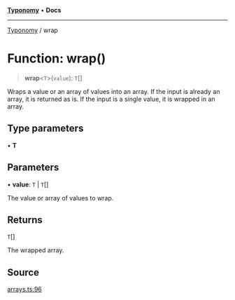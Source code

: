 [**Typonomy**](../README.md) • **Docs**

***

[Typonomy](../globals.md) / wrap

# Function: wrap()

> **wrap**\<`T`\>(`value`): `T`[]

Wraps a value or an array of values into an array.
If the input is already an array, it is returned as is.
If the input is a single value, it is wrapped in an array.

## Type parameters

• **T**

## Parameters

• **value**: `T` \| `T`[]

The value or array of values to wrap.

## Returns

`T`[]

The wrapped array.

## Source

[arrays.ts:96](https://github.com/softcraft-development/typonomy/blob/bfa332593f2d4f3fa0b0a1ff2b00494cc65a0318/src/arrays.ts#L96)

